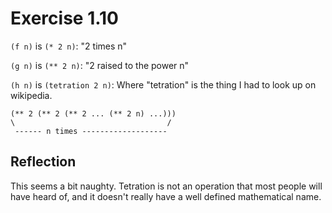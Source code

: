# Exercise 1.10

`(f n)` is `(* 2 n)`: "2 times n"

`(g n)` is `(** 2 n)`: "2 raised to the power n"

`(h n)` is `(tetration 2 n)`: Where "tetration" is the thing I
had to look up on wikipedia.
```
(** 2 (** 2 (** 2 ... (** 2 n) ...)))
\                                  /
 ------ n times -------------------
 ```

## Reflection

This seems a bit naughty.
Tetration is not an operation that
most people will have heard of,
and it doesn't really have a well defined mathematical name.
